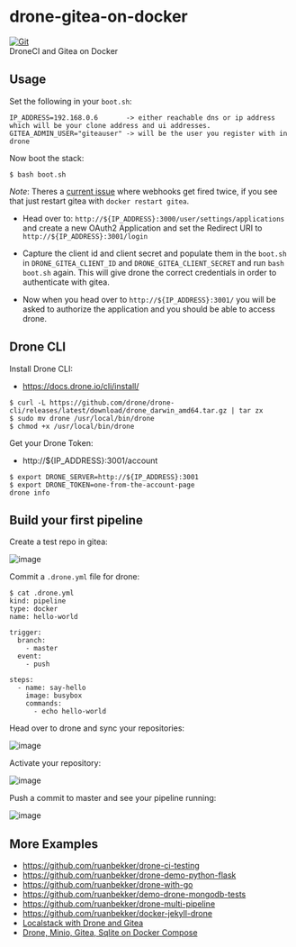 # drone-gitea-on-docker

[![Git](https://app.soluble.cloud/api/v1/public/badges/7e66b755-f518-4ba6-a62b-ee988a7b8e57.svg?orgId=666444378491)](https://app.soluble.cloud/repos/details/github.com/ayoinc/drone-gitea-on-docker?orgId=666444378491)  
DroneCI and Gitea on Docker

## Usage

Set the following in your `boot.sh`:

```
IP_ADDRESS=192.168.0.6       -> either reachable dns or ip address which will be your clone address and ui addresses.
GITEA_ADMIN_USER="giteauser" -> will be the user you register with in drone
```

Now boot the stack:

```
$ bash boot.sh
```

*Note*: Theres a [current issue](https://github.com/go-gitea/gitea/issues/7702) where webhooks get fired twice, if you see that just restart gitea with `docker restart gitea`.

- Head over to: `http://${IP_ADDRESS}:3000/user/settings/applications` and create a new OAuth2 Application and set the Redirect URI to `http://${IP_ADDRESS}:3001/login`

- Capture the client id and client secret and populate them in the `boot.sh` in `DRONE_GITEA_CLIENT_ID` and `DRONE_GITEA_CLIENT_SECRET` and run `bash boot.sh` again. This will give drone the correct credentials in order to authenticate with gitea.

- Now when you head over to `http://${IP_ADDRESS}:3001/` you will be asked to authorize the application and you should be able to access drone.

## Drone CLI

Install Drone CLI:
- https://docs.drone.io/cli/install/

```
$ curl -L https://github.com/drone/drone-cli/releases/latest/download/drone_darwin_amd64.tar.gz | tar zx
$ sudo mv drone /usr/local/bin/drone
$ chmod +x /usr/local/bin/drone
```

Get your Drone Token:
- http://${IP_ADDRESS}:3001/account

```
$ export DRONE_SERVER=http://${IP_ADDRESS}:3001
$ export DRONE_TOKEN=one-from-the-account-page
drone info
```

## Build your first pipeline

Create a test repo in gitea:

![image](https://user-images.githubusercontent.com/567298/110296470-0ad23800-7ffb-11eb-8428-af49d0ebd62d.png)

Commit a `.drone.yml` file for drone:

```
$ cat .drone.yml
kind: pipeline
type: docker
name: hello-world

trigger:
  branch:
    - master
  event:
    - push

steps:
  - name: say-hello
    image: busybox
    commands:
      - echo hello-world
```

Head over to drone and sync your repositories:

![image](https://user-images.githubusercontent.com/567298/110296425-00b03980-7ffb-11eb-9216-76725a62c09e.png)

Activate your repository:

![image](https://user-images.githubusercontent.com/567298/110296623-3523f580-7ffb-11eb-805f-db5db4dab0cb.png)

Push a commit to master and see your pipeline running:

![image](https://user-images.githubusercontent.com/567298/110296747-584ea500-7ffb-11eb-9909-259641a663aa.png)

## More Examples

- https://github.com/ruanbekker/drone-ci-testing
- https://github.com/ruanbekker/drone-demo-python-flask
- https://github.com/ruanbekker/drone-with-go
- https://github.com/ruanbekker/demo-drone-mongodb-tests
- https://github.com/ruanbekker/drone-multi-pipeline
- https://github.com/ruanbekker/docker-jekyll-drone
- [Localstack with Drone and Gitea](https://gist.github.com/ruanbekker/84cb9f0c2a21434ca8381a0c74842d84)
- [Drone, Minio, Gitea, Sqlite on Docker Compose](https://gist.github.com/ruanbekker/3847bbf1b961efc568b93ccbf5c6f9f6)
